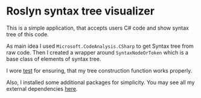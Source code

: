 # Roslyn syntax tree visualizer

This is a simple application, that accepts users C# code and show syntax tree of this code.

As main idea I used `Microsoft.CodeAnalysis.CSharp` to get Syntax tree from raw code. Then I created a wrapper around
`SyntaxNodeOrToken` which is a base class of elements of syntax tree.

I wore [test](RoslynSyntaxTreeVisualizer.Tests/UnitTest1.cs) for ensuring, that my tree construction
function works properly.

Also, I installed some additional packages for simplicity. You may see all my external
dependencies [here](RoslynSyntaxTreeVisualizer.csproj).
